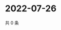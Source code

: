 # 2022-07-26

共 0 条

<!-- BEGIN WEIBO -->
<!-- 最后更新时间 Tue Jul 26 2022 17:20:35 GMT+0800 (China Standard Time) -->

<!-- END WEIBO -->
